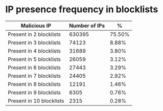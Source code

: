 # IP presence frequency in blocklists
| Malicious IP | Number of IPs | % |
|----|----|----|
| Present in 2 blocklists | 630395 | 75.50% |
| Present in 3 blocklists | 74123 | 8.88% |
| Present in 4 blocklists | 31689 | 3.80% |
| Present in 5 blocklists | 26059 | 3.12% |
| Present in 6 blocklists | 27443 | 3.29% |
| Present in 7 blocklists | 24405 | 2.92% |
| Present in 8 blocklists | 12191 | 1.46% |
| Present in 9 blocklists | 6305 | 0.76% |
| Present in 10 blocklists | 2315 | 0.28% |
